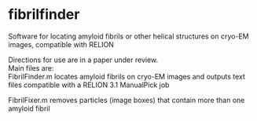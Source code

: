 # fibrilfinder
Software for locating amyloid fibrils or other helical structures on cryo-EM images, compatible with RELION

Directions for use are in a paper under review.  
Main files are:  
FibrilFinder.m   locates amyloid fibrils on cryo-EM images and outputs text files compatible with a RELION 3.1 ManualPick job

FibrilFixer.m    removes particles (image boxes) that contain more than one amyloid fibril
